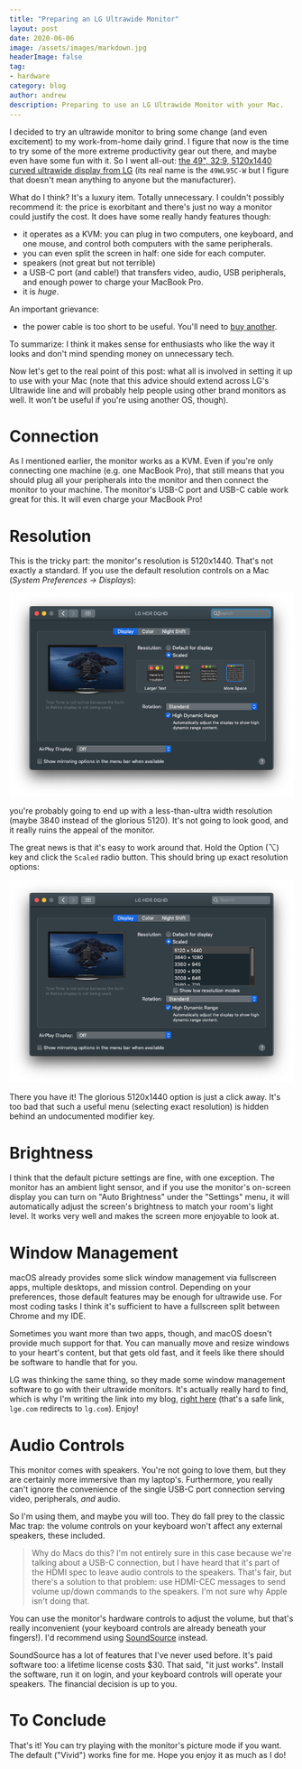 ```yaml
---
title: "Preparing an LG Ultrawide Monitor"
layout: post
date: 2020-06-06
image: /assets/images/markdown.jpg
headerImage: false
tag:
- hardware
category: blog
author: andrew
description: Preparing to use an LG Ultrawide Monitor with your Mac.
---
```


I decided to try an ultrawide monitor to bring some change (and even excitement) to my work-from-home daily grind. I
figure that now is the time to try some of the more extreme productivity gear out there, and maybe even have
some fun with it. So I went all-out:
[the 49", 32:9, 5120x1440 curved ultrawide display from LG](https://www.lg.com/us/monitors/lg-49WL95C-W-ultrawide-monitor#)
(its real name is the `49WL95C-W` but I figure that doesn't mean anything to anyone but the manufacturer).

What do I think? It's a luxury item. Totally unnecessary. I couldn't possibly recommend it: the price is exorbitant
and there's just no way a monitor could justify the cost. It does have some really handy features though:
- it operates as a KVM: you can plug in two computers, one keyboard, and one mouse, and control both computers with the
same peripherals.
- you can even split the screen in half: one side for each computer.
- speakers (not great but not terrible)
- a USB-C port (and cable!) that transfers video, audio, USB peripherals, and enough power to charge your MacBook Pro.
- it is *huge*.

An important grievance:
- the power cable is too short to be useful. You'll need to [buy another](https://www.amazon.com/dp/B0728CMZSY).

To summarize: I think it makes sense for enthusiasts who like the way it looks and don't mind spending money on
unnecessary tech.

Now let's get to the real point of this post: what all is involved in setting it up to use with your Mac (note that
this advice should extend across LG's Ultrawide line and will probably help people using other brand monitors as well.
It won't be useful if you're using another OS, though).


# Connection

As I mentioned earlier, the monitor works as a KVM. Even if you're only connecting one machine (e.g. one MacBook Pro),
that still means that you should plug all your peripherals into the monitor and then connect the monitor to your
machine. The monitor's USB-C port and USB-C cable work great for this. It will even charge your MacBook Pro!


# Resolution

This is the tricky part: the monitor's resolution is 5120x1440. That's not exactly a standard. If you use the
default resolution controls on a Mac (*System Preferences -> Displays*):

![default resolution controls on a Mac](/assets/images/default-mac-display.png)

you're probably going to end up with a less-than-ultra width resolution (maybe 3840 instead of the glorious 5120). It's
not going to look good, and it really ruins the appeal of the monitor.

The great news is that it's easy to work around that. Hold the Option (⌥) key and click the `Scaled` radio button. This
should bring up exact resolution options:

![custom resolution controls on a Mac](/assets/images/option-mac-display.png)

There you have it! The glorious 5120x1440 option is just a click away. It's too bad that such a useful menu (selecting
exact resolution) is hidden behind an undocumented modifier key.


# Brightness

I think that the default picture settings are fine, with one exception. The monitor has an ambient light sensor, and
if you use the monitor's on-screen display you can turn on "Auto Brightness" under the "Settings" menu, it will
automatically adjust the screen's brightness to match your room's light level. It works very well and makes the screen
more enjoyable to look at.


# Window Management

macOS already provides some slick window management via fullscreen apps, multiple desktops, and mission control.
Depending on your preferences, those default features may be enough for ultrawide use. For most coding tasks I think
it's sufficient to have a fullscreen split between Chrome and my IDE.

Sometimes you want more than two apps, though, and macOS doesn't provide much support for that. You can manually move
and resize windows to your heart's content, but that gets old fast, and it feels like there should be software to
handle that for you.

LG was thinking the same thing, so they made some window management software to go with their ultrawide monitors. It's
actually really hard to find, which is why I'm writing the link into my blog,
[right here](http://gscs-b2c.lge.com/downloadFile?fileId=D69pl26Ru9P0ZBgWlPnug) (that's a safe link, `lge.com`
redirects to `lg.com`). Enjoy!


# Audio Controls
This monitor comes with speakers. You're not going to love them, but they are certainly more immersive than my
laptop's. Furthermore, you really can't ignore the convenience of the single USB-C port connection serving video,
peripherals, *and* audio.

So I'm using them, and maybe you will too. They do fall prey to the classic Mac trap: the volume controls on your
keyboard won't affect any external speakers, these included.

> Why do Macs do this? I'm not entirely sure in this case because we're talking about a USB-C connection, but I have
heard that it's part of the HDMI spec to leave audio controls to the speakers. That's fair, but there's a solution to
that problem: use HDMI-CEC messages to send volume up/down commands to the speakers. I'm not sure why Apple isn't doing
that.

You can use the monitor's hardware controls to adjust the volume, but that's really inconvenient (your keyboard
controls are already beneath your fingers!). I'd recommend using [SoundSource](https://rogueamoeba.com/soundsource/)
instead.

SoundSource has a lot of features that I've never used before. It's paid software too: a lifetime license costs $30.
That said, "it just works". Install the software, run it on login, and your keyboard controls will operate your
speakers. The financial decision is up to you.


# To Conclude

That's it! You can try playing with the monitor's picture mode if you want. The default ("Vivid") works fine for me.
Hope you enjoy it as much as I do!
